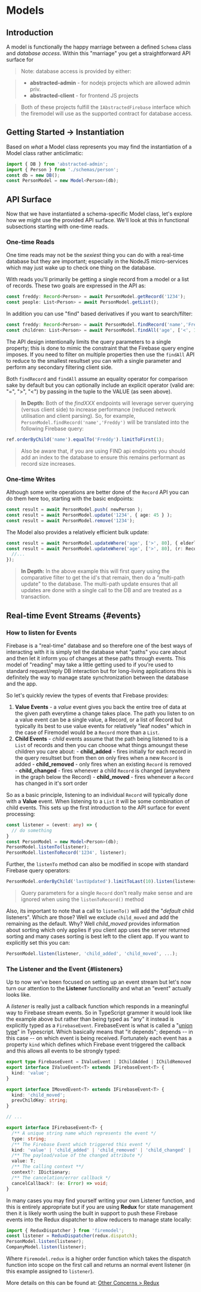# Models

## Introduction

A model is functionally the happy marriage between a defined `Schema` class and _database access_. Within this "marriage" you get a straightforward API surface for 

> Note: database access is provided by either:

>  - **abstracted-admin** - for nodejs projects which are allowed admin priv.
>  - **abstracted-client** - for frontend JS projects

> Both of these projects fulfill the `IAbstractedFirebase` interface which the firemodel will use as the supported contract for database access.

## Getting Started → Instantiation

Based on _what_ a Model class represents you may find the instantiation of a Model class rather anticlimatic:

```ts
import { DB } from 'abstracted-admin';
import { Person } from './schemas/person';
const db = new DB();
const PersonModel = new Model<Person>(db);
```

## API Surface

Now that we have instantiated a schema-specific Model class, let's explore how we might use the provided API surface. We'll look at this in functional subsections starting with one-time reads.

### One-time Reads
One time reads may not be the _sexiest_ thing you can do with a real-time database but they are important; especially in the NodeJS micro-services which may just wake up to check one thing on the database.

With reads you'll primarily be getting a single record from a model or a list of records. These two goals are expressed in the API as:

```ts
const freddy: Record<Person> = await PersonModel.getRecord('1234');
const people: List<Person> = await PersonModel.getList();
```

In addition you can use "find" based derivatives if you want to search/filter:

```ts
const freddy: Record<Person> = await PersonModel.findRecord('name','Freddy');
const children: List<Person> = await PersonModel.findAll('age', ['<', 18]);
```

The API design intentionally limits the query parameters to a single property; this is done to mimic the constraint that the Firebase query engine imposes. If you need to filter on multiple properties then use the `findAll` API to reduce to the smallest resultset you can with a single parameter and perform any secondary filtering client side.

Both `findRecord` and `findAll` assume an equality operator for comparison sake by default but you can optionally include an explicit operator (valid are: "=", ">", "<") by passing in the tuple to the VALUE (as seen above).

> **In Depth:**
    Both of the _findXXX_ endpoints will leverage server querying (versus client side) to increase performance (reduced network utilisation and client parsing). So, for example, `PersonModel.findRecord('name','Freddy')` will be translated into the following Firebase query:

  ```ts
  ref.orderByChild('name').equalTo('Freddy').limitToFirst(1);
  ```
  
> Also be aware that, if you are using FIND api endpoints you should add an index to the database to ensure this remains performant as record size increases.

### One-time Writes

Although some write operations are better done of the `Record` API you can do them here too, starting with the basic endpoints:

```ts
const result = await PersonModel.push( newPerson );
const result = await PersonModel.update('1234', { age: 45 } );
const result = await PersonModel.remove('1234');
```

The Model also provides a relatively efficient bulk update:

```ts
const result = await PersonModel.updateWhere('age', ['>', 80], { elderly: true });
const result = await PersonModel.updateWhere('age', ['>', 80], (r: Record) => {
  //...
});
```

> **In Depth:**
    In the above example this will first query using the comparative filter to get the id's that remain, then do a "multi-path update" to the database. The multi-path update ensures that all updates are done with a single call to the DB and are treated as a transaction.

## Real-time Event Streams {#events}

### How to listen for Events 
Firebase is a "real-time" database and so therefore one of the best ways of interacting with it is simply tell the database what "paths" you care about and then let it inform you of changes at these paths through events. This model of "reading" may take a little getting used to if you're used to standard request/reply DB interaction but for long-living applications this is definitely the way to manage state synchronization between the database and the app.

So let's quickly review the types of events that Firebase provides:

  1. **Value Events** - a _value_ event gives you back the entire tree of data at the given path everytime a change takes place. The path you listen to on a value event can be a single value, a Record, or a list of Record but typically its best to use value events for relatively "leaf nodes" which in the case of Firemodel would be a `Record` more than a `List`.
  2. **Child Events** - _child_ events assume that the path being listened to is a `List` of records and then you can choose what things amoungst these children you care about:
    - **child_added** - fires initially for each record in the query resultset but from then on only fires when a new `Record` is added
    - **child_removed** - only fires when an existing `Record` is removed
    - **child_changed** - fires whenever a child `Record` is changed (anywhere in the graph below the Record)
    - **child_moved** - fires whenever a `Record` has changed in it's sort order

So as a basic principle, listening to an individual `Record` will typically done with a **Value** event. When listening to a `List` it will be some combination of child events. This sets up the first introduction to the API surface for event processing:

```ts
const listener = (event: any) => {
  // do something
}
const PersonModel = new Model<Person>(db);
PersonModel.listenTo(listener);
PersonModel.listenToRecord('1234', listener);
```

Further, the `listenTo` method can also be modified in scope with standard Firebase query operators:

```ts
PersonModel.orderByChild('lastUpdated').limitToLast(10).listen(listener);
```

> Query parameters for a single `Record` don't really make sense and are ignored when using the `listenToRecord()` method 

Also, its important to note that a call to `listenTo()` will add the "_default_ child listeners". Which are those? Well we exclude `child_moved` and add the remaining as the default. Why? Well _child_moved_ provides information about sorting which only applies if you client app uses the server returned sorting and many cases sorting is best left to the client app. If you want to explicitly set this you can:

```ts
PersonModel.listen(listener, 'child_added', 'child_moved', ...);
```

### The Listener and the Event {#listeners}

Up to now we've been focused on setting up an event stream but let's now turn our attention to the **Listener** functionality and what an "event" actually looks like. 

A _listener_ is really just a callback function which responds in a meaningful way to Firebase stream events. So in TypeScript grammer it would look like the example above but rather than being typed as "any" it instead is explicitly typed as a `FirebaseEvent`. FirebaseEvent is what is called a "[union type](https://www.typescriptlang.org/docs/handbook/advanced-types.html)" in Typescript. Which basically means that "it depends"; depends -- in this case -- on which event is being received. Fortunately each event has a property `kind` which defines which Firebase event triggered the callback and this allows all events to be strongly typed:

```ts
export type FirebaseEvent = IValueEvent | IChildAdded | IChildRemoved | IChildChanged | IChildMoved;
export interface IValueEvent<T> extends IFirebaseEvent<T> {
  kind: 'value';
}

export interface IMovedEvent<T> extends IFirebaseEvent<T> {
  kind: 'child_moved';
  prevChildKey: string;
}

// ... 

export interface IFirebaseEvent<T> {
  /** A unique string name which represents the event */
  type: string;
  /** The Firebase Event which triggered this event */
  kind: 'value' | 'child_added' | 'child_removed' | 'child_changed' | 'child_moved';
  /** The payload/value of the changed attribute */
  value: T;
  /** The calling context **/
  context?: IDictionary;
  /** The cancelation/error callback */
  cancelCallback?: (e: Error) => void;
}
```

In many cases you may find yourself writing your own Listener function, and this is entirely appropriate but if you are using **Redux** for state management then it is likely worth using the built in support to push these Firebase events into the Redux dispatcher to allow reducers to manage state locally:

```ts 
import { ReduxDispatcher } from 'firemodel';
const listener = ReduxDispatcher(redux.dispatch);
PersonModel.listen(listener);
CompanyModel.listen(listener);
```

Where `Firemodel.redux` is a higher order function which takes the dispatch function into scope on the first call and returns an normal event listener (in this example assigned to `listener`).

More details on this can be found at: [Other Concerns > Redux](./other.md#redux)
